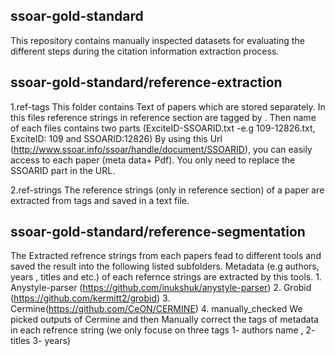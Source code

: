 ## ssoar-gold-standard
This repository contains manually inspected datasets for evaluating the different steps during the citation information extraction process.


## ssoar-gold-standard/reference-extraction
1.ref-tags
		This folder contains Text of papers which are stored separately. In this files reference strings in reference section are tagged by <ref></ref>.
		Then name of each files contains two parts (ExciteID-SSOARID.txt -e.g 109-12826.txt, ExciteID: 109 and SSOARID:12826)
		By using this Url (http://www.ssoar.info/ssoar/handle/document/SSOARID), you can easily access to each paper (meta data+ Pdf). You only need to replace the SSOARID part in the URL.
	
2.ref-strings
		The reference strings (only in reference section) of a paper are extracted from <ref></ref> tags and saved in a text file.

## ssoar-gold-standard/reference-segmentation
The Extracted refrence strings from each papers fead to different tools and saved the result into the following listed subfolders. 
Metadata (e.g authors, years , titles and etc.) of each refernce strings are extracted by this tools.
	1. Anystyle-parser (https://github.com/inukshuk/anystyle-parser)
	2. Grobid (https://github.com/kermitt2/grobid)
	3. Cermine(https://github.com/CeON/CERMINE)
	4. manually_checked
		We picked outputs of Cermine and then Manually correct the tags of metadata in each refrence string (we only focuse on three tags 1- authors name , 2- titles 3- years)
